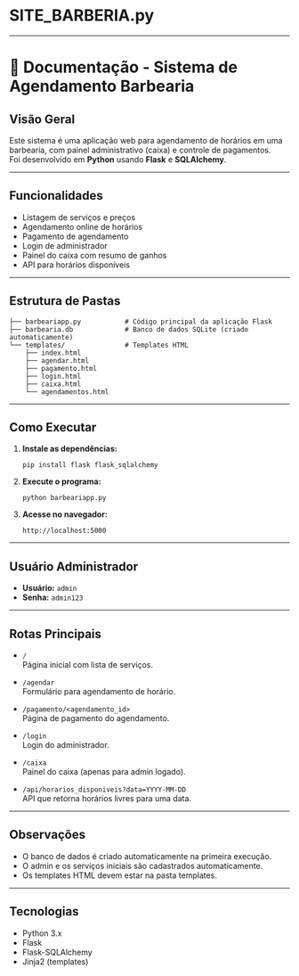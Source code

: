 # SITE_BARBERIA.py
---
# 📖 Documentação - Sistema de Agendamento Barbearia

## Visão Geral

Este sistema é uma aplicação web para agendamento de horários em uma barbearia, com painel administrativo (caixa) e controle de pagamentos.  
Foi desenvolvido em **Python** usando **Flask** e **SQLAlchemy**.

---

## Funcionalidades

- Listagem de serviços e preços
- Agendamento online de horários
- Pagamento de agendamento
- Login de administrador
- Painel do caixa com resumo de ganhos
- API para horários disponíveis

---

## Estrutura de Pastas

```
├── barbeariapp.py           # Código principal da aplicação Flask
├── barbearia.db             # Banco de dados SQLite (criado automaticamente)
└── templates/               # Templates HTML
    ├── index.html
    ├── agendar.html
    ├── pagamento.html
    ├── login.html
    ├── caixa.html
    └── agendamentos.html
```

---

## Como Executar

1. **Instale as dependências:**
   ```
   pip install flask flask_sqlalchemy
   ```

2. **Execute o programa:**
   ```
   python barbeariapp.py
   ```

3. **Acesse no navegador:**
   ```
   http://localhost:5000
   ```

---

## Usuário Administrador

- **Usuário:** `admin`
- **Senha:** `admin123`

---

## Rotas Principais

- `/`  
  Página inicial com lista de serviços.

- `/agendar`  
  Formulário para agendamento de horário.

- `/pagamento/<agendamento_id>`  
  Página de pagamento do agendamento.

- `/login`  
  Login do administrador.

- `/caixa`  
  Painel do caixa (apenas para admin logado).

- `/api/horarios_disponiveis?data=YYYY-MM-DD`  
  API que retorna horários livres para uma data.

---

## Observações

- O banco de dados é criado automaticamente na primeira execução.
- O admin e os serviços iniciais são cadastrados automaticamente.
- Os templates HTML devem estar na pasta templates.

---

## Tecnologias

- Python 3.x
- Flask
- Flask-SQLAlchemy
- Jinja2 (templates)



